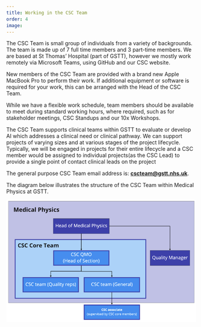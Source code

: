 ```yaml
---
title: Working in the CSC Team
order: 4
image:
---
```


The CSC Team is small group of individuals from a variety of backgrounds. The team is made up of 7 full time members 
and 3 part-time members. We are based at St Thomas’ Hospital (part of GSTT), however we mostly work remotely 
via Microsoft Teams, using GitHub and our CSC website.

New members of the CSC Team are provided with a brand new Apple MacBook Pro to perform their work. If additional 
equipment or software is required for your work, this can be arranged with the Head of the CSC Team.

While we have a flexible work schedule, team members should be available to meet during standard working hours, where 
required, such as for stakeholder meetings, CSC Standups and our 10x Workshops.

The CSC Team supports clinical teams within GSTT to evaluate or develop AI which addresses a clinical need or clinical 
pathway. We can support projects of varying sizes and at various stages of the project lifecycle. Typically, we will be
engaged in projects for their entire lifecycle and a CSC member would be assigned to individual projects(as the CSC 
Lead) to provide a single point of contact clinical leads on the project

The general purpose CSC Team email address is: **cscteam@gstt.nhs.uk**.

The diagram below illustrates the structure of the CSC Team within Medical Physics at GSTT.

<img src="/assets/img/handbook/department-hierarchy-diagram.png" class="img-fluid">

